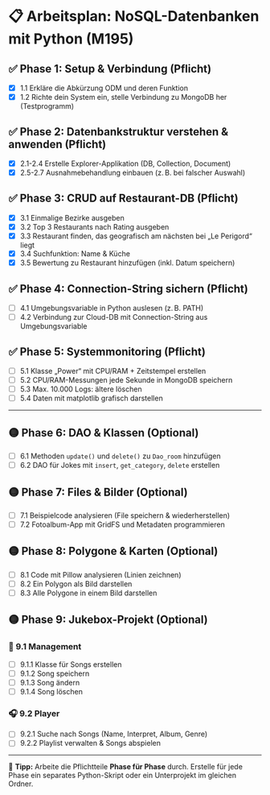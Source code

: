 # 📋 Arbeitsplan: NoSQL-Datenbanken mit Python (M195)

## ✅ Phase 1: Setup & Verbindung (Pflicht)

- [x] 1.1 Erkläre die Abkürzung ODM und deren Funktion
- [x] 1.2 Richte dein System ein, stelle Verbindung zu MongoDB her (Testprogramm)

## ✅ Phase 2: Datenbankstruktur verstehen & anwenden (Pflicht)

- [x] 2.1-2.4 Erstelle Explorer-Applikation (DB, Collection, Document)
- [x] 2.5-2.7 Ausnahmebehandlung einbauen (z. B. bei falscher Auswahl)

## ✅ Phase 3: CRUD auf Restaurant-DB (Pflicht)

- [x] 3.1 Einmalige Bezirke ausgeben
- [x] 3.2 Top 3 Restaurants nach Rating ausgeben
- [x] 3.3 Restaurant finden, das geografisch am nächsten bei „Le Perigord“ liegt
- [x] 3.4 Suchfunktion: Name & Küche
- [x] 3.5 Bewertung zu Restaurant hinzufügen (inkl. Datum speichern)

## ✅ Phase 4: Connection-String sichern (Pflicht)

- [ ] 4.1 Umgebungsvariable in Python auslesen (z. B. PATH)
- [ ] 4.2 Verbindung zur Cloud-DB mit Connection-String aus Umgebungsvariable

## ✅ Phase 5: Systemmonitoring (Pflicht)

- [ ] 5.1 Klasse „Power“ mit CPU/RAM + Zeitstempel erstellen
- [ ] 5.2 CPU/RAM-Messungen jede Sekunde in MongoDB speichern
- [ ] 5.3 Max. 10.000 Logs: ältere löschen
- [ ] 5.4 Daten mit matplotlib grafisch darstellen

---

## 🟡 Phase 6: DAO & Klassen (Optional)

- [ ] 6.1 Methoden `update()` und `delete()` zu `Dao_room` hinzufügen
- [ ] 6.2 DAO für Jokes mit `insert`, `get_category`, `delete` erstellen

## 🟡 Phase 7: Files & Bilder (Optional)

- [ ] 7.1 Beispielcode analysieren (File speichern & wiederherstellen)
- [ ] 7.2 Fotoalbum-App mit GridFS und Metadaten programmieren

## 🟡 Phase 8: Polygone & Karten (Optional)

- [ ] 8.1 Code mit Pillow analysieren (Linien zeichnen)
- [ ] 8.2 Ein Polygon als Bild darstellen
- [ ] 8.3 Alle Polygone in einem Bild darstellen

## 🟡 Phase 9: Jukebox-Projekt (Optional)

### 🎵 9.1 Management

- [ ] 9.1.1 Klasse für Songs erstellen
- [ ] 9.1.2 Song speichern
- [ ] 9.1.3 Song ändern
- [ ] 9.1.4 Song löschen

### 🎧 9.2 Player

- [ ] 9.2.1 Suche nach Songs (Name, Interpret, Album, Genre)
- [ ] 9.2.2 Playlist verwalten & Songs abspielen

---

📝 **Tipp:** Arbeite die Pflichtteile **Phase für Phase** durch. Erstelle für jede Phase ein separates Python-Skript oder ein Unterprojekt im gleichen Ordner.